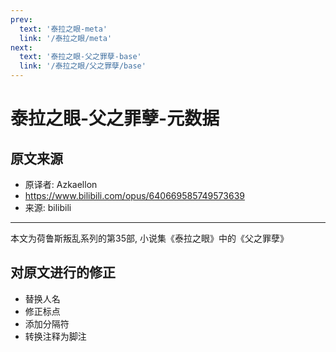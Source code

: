 ```yaml
---
prev:
  text: '泰拉之眼-meta'
  link: '/泰拉之眼/meta'
next:
  text: '泰拉之眼-父之罪孽-base'
  link: '/泰拉之眼/父之罪孽/base'
---
```


# 泰拉之眼-父之罪孽-元数据

## 原文来源

+ 原译者: Azkaellon
+ <https://www.bilibili.com/opus/640669585749573639>
+ 来源: bilibili

--------

本文为荷鲁斯叛乱系列的第35部, 小说集《泰拉之眼》中的《父之罪孽》

## 对原文进行的修正

+ 替换人名
+ 修正标点
+ 添加分隔符
+ 转换注释为脚注
